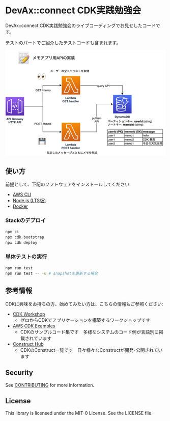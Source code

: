 # DevAx::connect CDK実践勉強会
DevAx::connect CDK実践勉強会のライブコーディングでお見せしたコードです。

テストのパートでご紹介したテストコードも含まれます。

![architecture](architecture.png)

## 使い方
前提として、下記のソフトウェアをインストールしてください:

* [AWS CLI](https://docs.aws.amazon.com/cli/latest/userguide/getting-started-install.html)
* [Node.js (LTS版)](https://nodejs.dev/learn/how-to-install-nodejs)
* [Docker](https://docs.docker.com/get-docker/)

### Stackのデプロイ
```sh
npm ci
npx cdk bootstrap
npx cdk deploy
```

### 単体テストの実行
```sh
npm run test
npm run test -- -u # snapshotを更新する場合
```

## 参考情報
CDKに興味をお持ちの方、始めてみたい方は、こちらの情報もご参照ください:
* [CDK Workshop](https://cdkworkshop.com/)
    * ゼロからCDKでアプリケーションを構築するワークショップです
* [AWS CDK Examples](https://github.com/aws-samples/aws-cdk-examples)
    * CDKのサンプルコード集です　多様なシステムのコード例が言語別に掲載されています
* [Construct Hub](https://constructs.dev/)
    * CDKのConstruct一覧です　日々様々なConstructが開発･公開されています

## Security
See [CONTRIBUTING](CONTRIBUTING.md#security-issue-notifications) for more information.

## License
This library is licensed under the MIT-0 License. See the LICENSE file.
